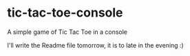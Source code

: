 # tic-tac-toe-console

A simple game of Tic Tac Toe in a console

I'll write the Readme file tomorrow, it is to late in the evening :)
